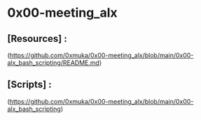 # 0x00-meeting_alx 

## [Resources] :
(https://github.com/0xmuka/0x00-meeting_alx/blob/main/0x00-alx_bash_scripting/README.md)

## [Scripts] :
(https://github.com/0xmuka/0x00-meeting_alx/blob/main/0x00-alx_bash_scripting)
